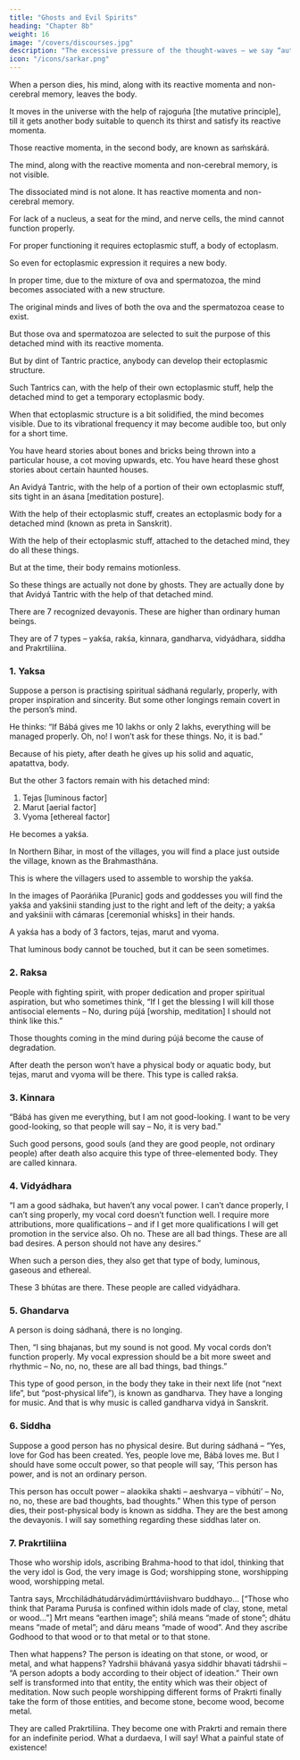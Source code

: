 ```yaml
---
title: "Ghosts and Evil Spirits"
heading: "Chapter 8b"
weight: 16
image: "/covers/discourses.jpg"
description: "The excessive pressure of the thought-waves – we say “auto-suggestion” – makes the ocular vision negative"
icon: "/icons/sarkar.png"
---
```



<!-- When a person dies, their physical body, along with the nerve cells, become one with the earth.  -->

When a person dies, his mind, along with its reactive momenta and non-cerebral memory, leaves the body.

It moves in the universe with the help of rajoguńa [the mutative principle], till it gets another body suitable to quench its thirst and satisfy its reactive momenta.

Those reactive momenta, in the second body, are known as saḿskárá.

The mind, along with the reactive momenta and non-cerebral memory, is not visible. 

<!-- One cannot see it. And when it is not visible, it is not possible for anybody to say, “I have seen that mind, that videhii átmá [disembodied spirit].” But we should remember that  -->

The dissociated mind is not alone. It has reactive momenta and non-cerebral memory.

<!-- (That mind moving in the universe with the mutative power of the Cosmic Operative Principle is not visible, and at the same time,  -->

For lack of a nucleus, a seat for the mind, and nerve cells, the mind cannot function properly. 

For proper functioning it requires ectoplasmic stuff, a body of ectoplasm. 

So even for ectoplasmic expression it requires a new body. 

In proper time, due to the mixture of ova and spermatozoa, the mind becomes associated with a new structure.

The original minds and lives of both the ova and the spermatozoa cease to exist. 

But those ova and spermatozoa are selected to suit the purpose of this detached mind with its reactive momenta.

<!-- During this transitional period, when the mind has left the previous body, before it gets the new body, what happens? It moves in the universe, invisible and inaudible.  -->

But by dint of Tantric practice, anybody can develop their ectoplasmic structure. 

<!-- They may be a Vidyá Tantric, they may be an Avidyá Tantric, but the ectoplasmic development is there. So  -->

Such Tantrics can, with the help of their own ectoplasmic stuff, help the detached mind to get a temporary ectoplasmic body.

<!-- For the time being that detached mind, with the help of the ectoplasmic stuff of that Tantric – Vidyá Tantric or Avidyá Tantric – gets that ectoplasmic structure, and  -->

When that ectoplasmic structure is a bit solidified, the mind becomes visible. Due to its vibrational frequency it may become audible too, but only for a short time.

You have heard stories about bones and bricks being thrown into a particular house, a cot moving upwards, etc. You have heard these ghost stories about certain haunted houses.

An Avidyá Tantric, with the help of a portion of their own ectoplasmic stuff, sits tight in an ásana [meditation posture].

With the help of their ectoplasmic stuff, creates an ectoplasmic body for a detached mind (known as preta in Sanskrit).

With the help of their ectoplasmic stuff, attached to the detached mind, they do all these things.

But at the time, their body remains motionless. 

So these things are actually not done by ghosts. They are actually done by that Avidyá Tantric with the help of that detached mind. 

<!-- One may say that these things have been done by ghosts, but they were not actually. -->

<!-- There is another type of being also. I say “being” because it is difficult for me to say that they are living beings or that they are dead beings. What happens?  -->

There are 7 recognized devayonis. These are higher than ordinary human beings.

They are of 7 types – yakśa, rakśa, kinnara, gandharva, vidyádhara, siddha and Prakrtiliina. 
<!--  divine entities. 

They are called “divine”, though actually they are not divine, because they are better, or  -->


### 1. Yaksa

Suppose a person is practising spiritual sádhaná regularly, properly, with proper inspiration and sincerity. But some other longings remain covert in the person’s mind. 

<!-- The person is a good person, he or she is sincerely doing sádhaná, but in his mind  -->

He thinks: “If Bábá gives me 10 lakhs or only 2 lakhs, everything will be managed properly. Oh, no! I won’t ask for these things. No, it is bad.” 

<!-- That desire, that longing for money, remains in him, although he or she is a developed soul, not a bad person. -->

Because of his piety, after death he gives up his solid and aquatic, apatattva, body.

 <!-- and the physical structure, the solid body, and gives up the aquatic structure, that is, , also. -->

But the other 3 factors remain with his detached mind:

1. Tejas [luminous factor]
2. Marut [aerial factor]
3. Vyoma [ethereal factor]

He becomes a yakśa. 

<!-- the person had a longing for money, but was a developed soul. Unknowingly or unconsciously the desire came into his or her mind, and that desire was the cause of his or her downfall, degradation, depravation.  -->

In Northern Bihar, in most of the villages, you will find a place just outside the village, known as the Brahmasthána. 

This is where the villagers used to assemble to worship the yakśa. 

In the images of Paoráńika [Puranic] gods and goddesses you will find the yakśa and yakśinii standing just to the right and left of the deity; a yakśa and yakśinii with cámaras [ceremonial whisks] in their hands.

A yakśa has a body of 3 factors, tejas, marut and vyoma. 

That luminous body cannot be touched, but it can be seen sometimes.


### 2. Raksa

People with fighting spirit, with proper dedication and proper spiritual aspiration, but who sometimes think, “If I get the blessing I will kill those antisocial elements – No, during pújá [worship, meditation] I should not think like this.” 

Those thoughts coming in the mind during pújá become the cause of degradation. 

After death the person won’t have a physical body or aquatic body, but tejas, marut and vyoma will be there. This type is called rakśa.


### 3. Kinnara

“Bábá has given me everything, but I am not good-looking. I want to be very good-looking, so that people will say – No, it is very bad.” 

Such good persons, good souls (and they are good people, not ordinary people) after death also acquire this type of three-elemented body. They are called kinnara.



### 4. Vidyádhara

“I am a good sádhaka, but haven’t any vocal power. I can’t dance properly, I can’t sing properly, my vocal cord doesn’t function well. I require more attributions, more qualifications – and if I get more qualifications I will get promotion in the service also. Oh no. These are all bad things. These are all bad desires. A person should not have any desires.” 

When such a person dies, they also get that type of body, luminous, gaseous and ethereal. 

These 3 bhútas are there. These people are called vidyádhara.


### 5. Ghandarva

A person is doing sádhaná, there is no longing. 

Then, “I sing bhajanas, but my sound is not good. My vocal cords don’t function properly. My vocal expression should be a bit more sweet and rhythmic – No, no, no, these are all bad things, bad things.” 

This type of good person, in the body they take in their next life (not “next life”, but “post-physical life”), is known as gandharva. They have a longing for music. And that is why music is called gandharva vidyá in Sanskrit.


### 6. Siddha

Suppose a good person has no physical desire.  But during sádhaná – “Yes, love for God has been created. Yes, people love me, Bábá loves me. But I should have some occult power, so that people will say, ‘This person has power, and is not an ordinary person. 

This person has occult power – alaokika shakti – aeshvarya – vibhúti’ – No, no, no, these are bad thoughts, bad thoughts.” When this type of person dies, their post-physical body is known as siddha. They are the best among the devayonis. I will say something regarding these siddhas later on.


### 7. Prakrtiliina

Those who worship idols, ascribing Brahma-hood to that idol, thinking that the very idol is God, the very image is God; worshipping stone, worshipping wood, worshipping metal. 

Tantra says, Mrcchiládhátudárvádimúrttáviishvaro buddhayo… [“Those who think that Parama Puruśa is confined within idols made of clay, stone, metal or wood…”] Mrt means “earthen image”; shilá means “made of stone”; dhátu means “made of metal”; and dáru means “made of wood”. And they ascribe Godhood to that wood or to that metal or to that stone. 

Then what happens? The person is ideating on that stone, or wood, or metal, and what happens? Yadrshii bhávaná yasya siddhir bhavati tádrshii – “A person adopts a body according to their object of ideation.” Their own self is transformed into that entity, the entity which was their object of meditation. Now such people worshipping different forms of Prakrti finally take the form of those entities, and become stone, become wood, become metal. 

They are called Prakrtiliina. They become one with Prakrti and remain there for an indefinite period. What a durdaeva, I will say! What a painful state of existence!


